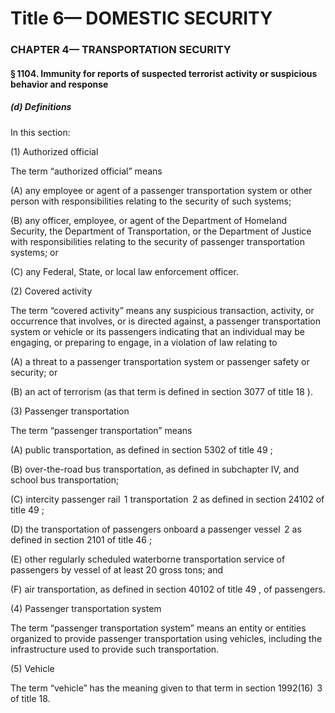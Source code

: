 
# Title 6— DOMESTIC SECURITY
### CHAPTER 4— TRANSPORTATION SECURITY
#### § 1104. Immunity for reports of suspected terrorist activity or suspicious behavior and response
##### (d) Definitions

In this section:

(1) Authorized official

The term “authorized official” means

(A) any employee or agent of a passenger transportation system or other person with responsibilities relating to the security of such systems;

(B) any officer, employee, or agent of the Department of Homeland Security, the Department of Transportation, or the Department of Justice with responsibilities relating to the security of passenger transportation systems; or

(C) any Federal, State, or local law enforcement officer.

(2) Covered activity

The term “covered activity” means any suspicious transaction, activity, or occurrence that involves, or is directed against, a passenger transportation system or vehicle or its passengers indicating that an individual may be engaging, or preparing to engage, in a violation of law relating to

(A) a threat to a passenger transportation system or passenger safety or security; or

(B) an act of terrorism (as that term is defined in section 3077 of title 18 ).

(3) Passenger transportation

The term “passenger transportation” means

(A) public transportation, as defined in section 5302 of title 49 ;

(B) over-the-road bus transportation, as defined in subchapter IV, and school bus transportation;

(C) intercity passenger rail  1 transportation  2 as defined in section 24102 of title 49 ;

(D) the transportation of passengers onboard a passenger vessel  2 as defined in section 2101 of title 46 ;

(E) other regularly scheduled waterborne transportation service of passengers by vessel of at least 20 gross tons; and

(F) air transportation, as defined in section 40102 of title 49 , of passengers.

(4) Passenger transportation system

The term “passenger transportation system” means an entity or entities organized to provide passenger transportation using vehicles, including the infrastructure used to provide such transportation.

(5) Vehicle

The term “vehicle” has the meaning given to that term in section 1992(16)  3 of title 18.
